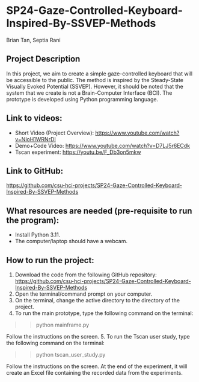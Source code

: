 # SP24-Gaze-Controlled-Keyboard-Inspired-By-SSVEP-Methods

Brian Tan, Septia Rani

## Project Description
In this project, we aim to create a simple gaze-controlled keyboard that will be accessible to the public. The method is inspired by the Steady-State Visually Evoked Potential (SSVEP). However, it should be noted that the system that we create is not a Brain-Computer Interface (BCI). The prototype is developed using Python programming language.

## Link to videos:
- Short Video (Project Overview): https://www.youtube.com/watch?v=NloH1WRNrDI
- Demo+Code Video: https://www.youtube.com/watch?v=D7LJ5r6ECdk
- Tscan experiment: https://youtu.be/F_Db3on5mkw

## Link to GitHub:
https://github.com/csu-hci-projects/SP24-Gaze-Controlled-Keyboard-Inspired-By-SSVEP-Methods

## What resources are needed (pre-requisite to run the program):
- Install Python 3.11.
- The computer/laptop should have a webcam.

## How to run the project:
1. Download the code from the following GitHub repository:
https://github.com/csu-hci-projects/SP24-Gaze-Controlled-Keyboard-Inspired-By-SSVEP-Methods
2. Open the terminal/command prompt on your computer.
3. On the terminal, change the active directory to the directory of the project.
4. To run the main prototype, type the following command on the terminal: 
>> python mainframe.py 

Follow the instructions on the screen.
5. To run the Tscan user study, type the following command on the terminal:
>> python tscan_user_study.py 

Follow the instructions on the screen. At the end of the experiment, it will create an Excel file containing the recorded data from the experiments.